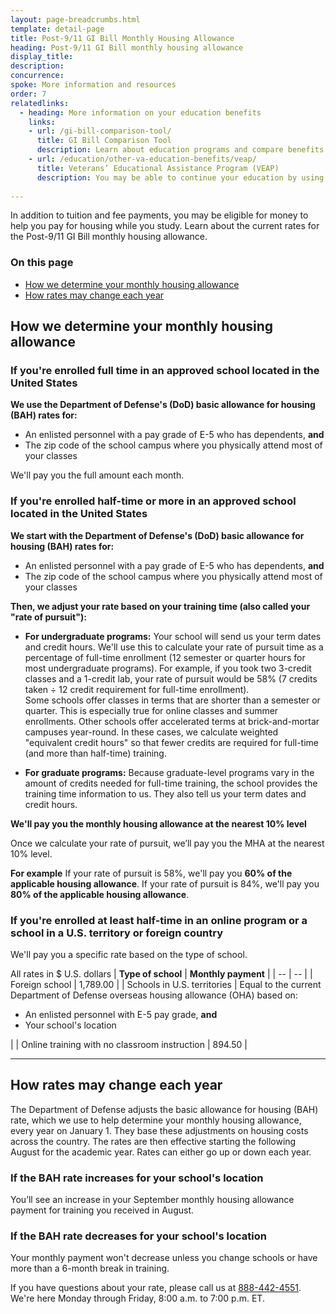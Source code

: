 ```yaml
---
layout: page-breadcrumbs.html
template: detail-page
title: Post-9/11 GI Bill Monthly Housing Allowance
heading: Post-9/11 GI Bill monthly housing allowance
display_title:
description: 
concurrence: 
spoke: More information and resources
order: 7
relatedlinks:
  - heading: More information on your education benefits
    links:
    - url: /gi-bill-comparison-tool/ 
      title: GI Bill Comparison Tool
      description: Learn about education programs and compare benefits by school.
    - url: /education/other-va-education-benefits/veap/
      title: Veterans’ Educational Assistance Program (VEAP)
      description: You may be able to continue your education by using part of your military pay to cover the cost of school. Find out if you can get benefits through the Veterans’ Educational Assistance Program (VEAP). Through this program, we’ll match $2 for every $1 you contribute for education expenses.
      
---
```

<div class="va-introtext">
  
In addition to tuition and fee payments, you may be eligible for money to help you pay for housing while you study. Learn about the current rates for the Post-9/11 GI Bill monthly housing allowance.

</div>

### On this page
- [How we determine your monthly housing allowance](#determine)
- [How rates may change each year](#change)

<span id="determine"></span>

## How we determine your monthly housing allowance

### If you're enrolled full time in an approved school located in the United States

**We use the Department of Defense's (DoD) basic allowance for housing (BAH) rates for:**
- An enlisted personnel with a pay grade of E-5 who has dependents, **and**
- The zip code of the school campus where you physically attend most of your classes

We'll pay you the full amount each month.

### If you're enrolled half-time or more in an approved school located in the United States

**We start with the Department of Defense's (DoD) basic allowance for housing (BAH) rates for:**
- An enlisted personnel with a pay grade of E-5 who has dependents, **and**
- The zip code of the school campus where you physically attend most of your classes

**Then, we adjust your rate based on your training time (also called your "rate of pursuit"):**

- **For undergraduate programs:** Your school will send us your term dates and credit hours. We'll use this to calculate your rate of pursuit time as a percentage of full-time enrollment (12 semester or quarter hours for most undergraduate programs). For example, if you took two 3-credit classes and a 1-credit lab, your rate of pursuit would be 58% (7 credits taken ÷ 12 credit requirement for full-time enrollment). <br> Some schools offer classes in terms that are shorter than a semester or quarter. This is especially true for online classes and summer enrollments. Other schools offer accelerated terms at brick-and-mortar campuses year-round. In these cases, we
calculate weighted "equivalent credit hours" so that fewer credits are required for full-time (and more than half-time)
training.

- **For graduate programs:** Because graduate-level programs vary in the amount of credits needed for full-time training, the school provides the training time information to us. They also tell us your term dates and credit hours.

**We'll pay you the monthly housing allowance at the nearest 10% level**

Once we calculate your rate of pursuit, we’ll pay you the MHA at the nearest 10% level.

**For example** If your rate of pursuit is 58%, we'll pay you **60% of the applicable housing allowance**. If your rate of pursuit is 84%, we'll pay you **80% of the applicable housing allowance**.

### If you're enrolled at least half-time in an online program or a school in a U.S. territory or foreign country

We'll pay you a specific rate based on the type of school.

All rates in $ U.S. dollars
| **Type of school** | **Monthly payment** |
| -- | -- |
| Foreign school | 1,789.00 |
| Schools in U.S. territories | Equal to the current Department of Defense overseas housing allowance (OHA) based on: <ul><li>An enlisted personnel with E-5 pay grade, **and**</li><li>Your school's location</li></ul> |
| Online training with no classroom instruction | 894.50 |

------

<span id="determine"></span>

## How rates may change each year

The Department of Defense adjusts the basic allowance for housing (BAH) rate, which we use to help determine your monthly housing allowance, every year on January 1. They base these adjustments on housing costs across the country. The rates are then effective starting the following August for the academic year. Rates can either go up or down each year.

### If the BAH rate increases for your school's location

You’ll see an increase in your September monthly housing allowance payment for training you received in August. 

### If the BAH rate decreases for your school's location

Your monthly payment won't decrease unless you change schools or have more than a 6-month break in training.

If you have questions about your rate, please call us at <a href="tel:+18884424551">888-442-4551</a>. We're here Monday through Friday, 8:00 a.m. to 7:00 p.m. ET. 
